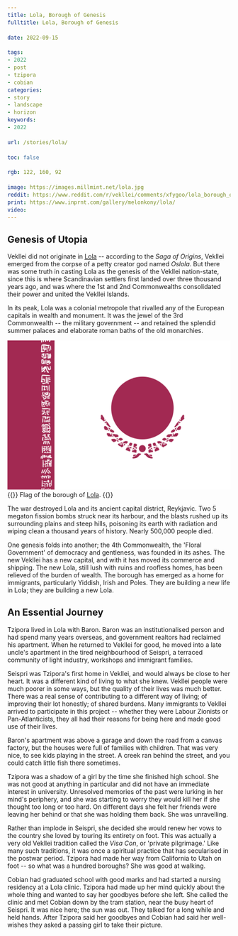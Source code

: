 ```yaml
---
title: Lola, Borough of Genesis
fulltitle: Lola, Borough of Genesis

date: 2022-09-15

tags: 
- 2022
- post
- tzipora
- cobian
categories:
- story
- landscape
- horizon
keywords:
- 2022

url: /stories/lola/

toc: false

rgb: 122, 160, 92

image: https://images.millmint.net/lola.jpg
reddit: https://www.reddit.com/r/vekllei/comments/xfygoo/lola_borough_of_genesis/
print: https://www.inprnt.com/gallery/melonkony/lola/
video:
---
```

## Genesis of Utopia

Vekllei did not originate in [Lola](/lola/) -- according to the *Saga of Origins*, Vekllei emerged from the corpse of a petty creator god named *Oslola*. But there was some truth in casting Lola as the genesis of the Vekllei nation-state, since this is where Scandinavian settlers first landed over three thousand years ago, and was where the 1st and 2nd Commonwealths consolidated their power and united the Vekllei Islands.

In its peak, Lola was a colonial metropole that rivalled any of the European capitals in wealth and monument. It was the jewel of the 3rd Commonwealth -- the military government -- and retained the splendid summer palaces and elaborate roman baths of the old monarchies.

![smallimg](/images/mastheads/flags/lola.png)
{{<hint caption>}}
Flag of the borough of [Lola](/lola/).
{{</hint>}}

The war destroyed Lola and its ancient capital district, Reykjavic. Two 5 megaton fission bombs struck near its harbour, and the blasts rushed up its surrounding plains and steep hills, poisoning its earth with radiation and wiping clean a thousand years of history. Nearly 500,000 people died.

One genesis folds into another; the 4th Commonwealth, the 'Floral Government' of democracy and gentleness, was founded in its ashes. The new Vekllei has a new capital, and with it has moved its commerce and shipping. The new Lola, still lush with ruins and roofless homes, has been relieved of the burden of wealth. The borough has emerged as a home for immigrants, particularly Yiddish, Irish and Poles. They are building a new life in Lola; they are building a new Lola.

## An Essential Journey

Tzipora lived in Lola with Baron. Baron was an institutionalised person and had spend many years overseas, and government realtors had reclaimed his apartment. When he returned to Vekllei for good, he moved into a late uncle's apartment in the tired neighbourhood of Seispri, a terraced community of light industry, workshops and immigrant families. 

Seispri was Tzipora's first home in Vekllei, and would always be close to her heart. It was a different kind of living to what she knew. Vekllei people were much poorer in some ways, but the quality of their lives was much better. There was a real sense of contributing to a different way of living; of improving their lot honestly; of shared burdens. Many immigrants to Vekllei arrived to participate in this project -- whether they were Labour Zionists or Pan-Atlanticists, they all had their reasons for being here and made good use of their lives.

Baron's apartment was above a garage and down the road from a canvas factory, but the houses were full of families with children. That was very nice, to see kids playing in the street. A creek ran behind the street, and you could catch little fish there sometimes.

Tzipora was a shadow of a girl by the time she finished high school. She was not good at anything in particular and did not have an immediate interest in university. Unresolved memories of the past were lurking in her mind's periphery, and she was starting to worry they would kill her if she thought too long or too hard. On different days she felt her friends were leaving her behind or that she was holding them back. She was unravelling.

Rather than implode in Seispri, she decided she would renew her vows to the country she loved by touring its entirety on foot. This was actually a very old Vekllei tradition called the *Visa Con*, or 'private pilgrimage.' Like many such traditions, it was once a spiritual practice that has secularised in the postwar period. Tzipora had made her way from California to Utah on foot -- so what was a hundred boroughs? She was good at walking.

Cobian had graduated school with good marks and had started a nursing residency at a Lola clinic. Tzipora had made up her mind quickly about the whole thing and wanted to say her goodbyes before she left. She called the clinic and met Cobian down by the tram station, near the busy heart of Seispri. It was nice here; the sun was out. They talked for a long while and held hands. After Tzipora said her goodbyes and Cobian had said her well-wishes they asked a passing girl to take their picture.